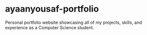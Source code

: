 # ayaanyousaf-portfolio
Personal portfolio website showcasing all of my projects, skills, and experience as a Computer Science student. 
